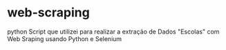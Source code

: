 # web-scraping
python
Script que utilizei para realizar a extração de Dados "Escolas" com Web Sraping usando Python e Selenium
